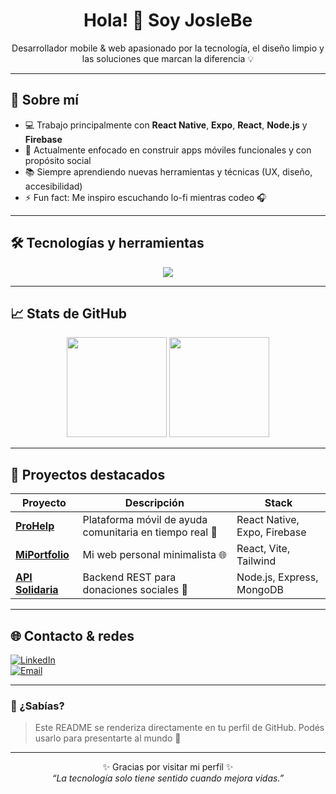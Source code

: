 <h1 align="center">Hola! 👋 Soy JosleBe</h1>

<p align="center">
  Desarrollador mobile & web apasionado por la tecnología, el diseño limpio y las soluciones que marcan la diferencia 💡
</p>

---

## 🧠 Sobre mí

- 💻 Trabajo principalmente con **React Native**, **Expo**, **React**, **Node.js** y **Firebase**  
- 🎯 Actualmente enfocado en construir apps móviles funcionales y con propósito social  
- 📚 Siempre aprendiendo nuevas herramientas y técnicas (UX, diseño, accesibilidad)  
- ⚡ Fun fact: Me inspiro escuchando lo-fi mientras codeo 🎧

---

## 🛠️ Tecnologías y herramientas

<div align="center">
  <img src="https://skillicons.dev/icons?i=react,nativejs,nodejs,js,ts,html,css,firebase,git,figma,expo,vscode" />
</div>

---

## 📈 Stats de GitHub

<div align="center">
  <img height="160px" src="https://github-readme-stats.vercel.app/api?username=JosleBe&show_icons=true&theme=react&count_private=true" />
  <img height="160px" src="https://github-readme-streak-stats.herokuapp.com/?user=JosleBe&theme=react" />
</div>

---

## 🚀 Proyectos destacados

| Proyecto | Descripción | Stack |
|---------|-------------|-------|
| [**ProHelp**](https://github.com/JosleBe/pro-help) | Plataforma móvil de ayuda comunitaria en tiempo real 🧭 | React Native, Expo, Firebase |
| [**MiPortfolio**](https://github.com/JosleBe/portfolio) | Mi web personal minimalista 🌐 | React, Vite, Tailwind |
| [**API Solidaria**](https://github.com/JosleBe/api-solidaria) | Backend REST para donaciones sociales 🤝 | Node.js, Express, MongoDB |

---

## 🌐 Contacto & redes

[![LinkedIn](https://img.shields.io/badge/LinkedIn-blue?style=for-the-badge&logo=linkedin&logoColor=white)](https://linkedin.com/in/joslebe)  
[![Email](https://img.shields.io/badge/Gmail-red?style=for-the-badge&logo=gmail&logoColor=white)](mailto:joslebe@gmail.com)

---

### 🧩 ¿Sabías?

> Este README se renderiza directamente en tu perfil de GitHub. Podés usarlo para presentarte al mundo 👀

---

<p align="center">
  ✨ Gracias por visitar mi perfil ✨<br/>
  <i>“La tecnología solo tiene sentido cuando mejora vidas.”</i>
</p>
